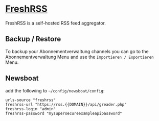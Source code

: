 # [FreshRSS](https://github.com/FreshRSS/FreshRSS)

FreshRSS is a self-hosted RSS feed aggregator.

## Backup / Restore

To backup your Abonnementverwaltung channels you can go to the Abonnementverwaltung Menu and use the `Importieren / Exportieren` Menu.

## Newsboat

add the following to `~/config/newsboat/config`:

```
urls-source "freshrss"
freshrss-url "https://rss.{{DOMAIN}}/api/greader.php"
freshrss-login "admin"
freshrss-password "mysupersecureexampleapipassword"
```
